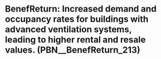 # BenefReturn: __Increased demand and occupancy rates for buildings with advanced ventilation systems, leading to higher rental and resale values.__ (PBN__BenefReturn_213)

